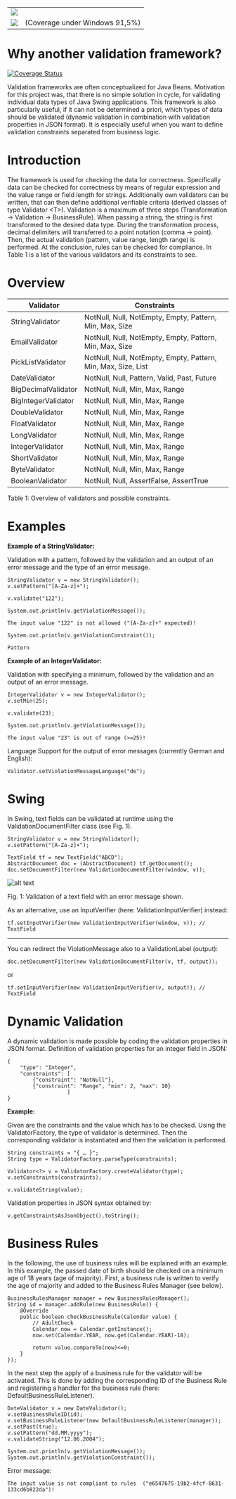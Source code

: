 <table cellpadding="0" cellspacing="0" border="0">
	<tr>
		<td><img src="https://travis-ci.org/relvaner/tools4j-validator.svg?branch=master"/></td>
		<td></td>
	</tr>
	<tr>
		<td><img src="https://coveralls.io/repos/github/relvaner/tools4j-validator/badge.svg?branch=master"/></td>
		<td>(Coverage under Windows 91,5%)</td>
	</tr>
</table>

Why another validation framework?
=================================

[![Coverage Status](https://coveralls.io/repos/github/relvaner/tools4j-validator/badge.svg?branch=master)](https://coveralls.io/github/relvaner/tools4j-validator?branch=master)

Validation frameworks are often conceptualized for Java Beans. Motivation for this project was, that there is no simple solution in cycle, for validating individual data types of Java Swing applications. This framework is also particularly useful, if it can not be determined a priori, which types of data should be validated (dynamic validation in combination with validation properties in JSON format). It is especially useful when you want to define validation constraints separated from business logic.

Introduction
============

The framework is used for checking the data for correctness. Specifically data can be checked for correctness by means of regular expression and the value range or field length for strings. Additionally own validators can be written, that can then define additional verifiable criteria (derived classes of type Validator &lt;T&gt;). Validation is a maximum of three steps (Transformation → Validation → BusinessRule). When passing a string, the string is first transformed to the desired data type. During the transformation process, decimal delimiters will transferred to a point notation (comma → point). Then, the actual validation (pattern, value range, length range) is performed. At the conclusion, rules can be checked for compliance. In Table 1 is a list of the various validators and its constraints to see.

Overview
========

| Validator | Constraints |
| --------- | ----------- |
| StringValidator     | NotNull, Null, NotEmpty, Empty, Pattern, Min, Max, Size |
| EmailValidator      | NotNull, Null, NotEmpty, Empty, Pattern, Min, Max, Size |
| PickListValidator   | NotNull, Null, NotEmpty, Empty, Pattern, Min, Max, Size, List |
| DateValidator       | NotNull, Null, Pattern, Valid, Past, Future |
| BigDecimalValidator | NotNull, Null, Min, Max, Range |
| BigIntegerValidator | NotNull, Null, Min, Max, Range |
| DoubleValidator     | NotNull, Null, Min, Max, Range |
| FloatValidator      | NotNull, Null, Min, Max, Range |
| LongValidator       | NotNull, Null, Min, Max, Range |
| IntegerValidator    | NotNull, Null, Min, Max, Range |
| ShortValidator      | NotNull, Null, Min, Max, Range |
| ByteValidator       | NotNull, Null, Min, Max, Range |
| BooleanValidator    | NotNull, Null, AssertFalse, AssertTrue |

Table 1: Overview of validators and possible constraints.

Examples
========
<b>Example of a StringValidator:</b>

Validation with a pattern, followed by the validation and an output of an error message and the type of an error message.
<pre><code>StringValidator v = new StringValidator();
v.setPattern("[A-Za-z]+");

v.validate("122");

System.out.println(v.getViolationMessage());

The input value "122" is not allowed ("[A-Za-z]+" expected)!

System.out.println(v.getViolationConstraint());

Pattern</code></pre>
<b>Example of an IntegerValidator:</b>

Validation with specifying a minimum, followed by the validation and an output of an error message.
<pre><code>IntegerValidator v = new IntegerValidator();
v.setMin(25);

v.validate(23);

System.out.println(v.getViolationMessage());

The input value "23" is out of range (>=25)!</code></pre>

Language Support for the output of error messages (currently German and English):

<pre><code>Validator.setViolationMessageLanguage("de");</code></pre>

Swing
=====

In Swing, text fields can be validated at runtime using the ValidationDocumentFilter class (see Fig. 1).

<pre><code>StringValidator v = new StringValidator();
v.setPattern("[A-Za-z]+");

TextField tf = new TextField("ABCD");
AbstractDocument doc = (AbstractDocument) tf.getDocument();
doc.setDocumentFilter(new ValidationDocumentFilter(window, v));</code></pre>

![alt text](https://github.com/relvaner/tools4j-validator/blob/master/doc/images/ValidationDocumentFilter.jpg "ValidationDocumentFilter")

Fig. 1: Validation of a text field with an error message shown.

As an alternative, use an InputVerifier (here: ValidationInputVerifier) instead:

<pre><code>tf.setInputVerifier(new ValidationInputVerifier(window, v)); // TextField</code></pre>

---

You can redirect the ViolationMessage also to a ValidationLabel (output):

<pre><code>doc.setDocumentFilter(new ValidationDocumentFilter(v, tf, output));</code></pre>

or

<pre><code>tf.setInputVerifier(new ValidationInputVerifier(v, output)); // TextField</code></pre>

Dynamic Validation
==================
A dynamic validation is made possible by coding the validation properties in JSON format. Definition of validation properties for an integer field in JSON:

<pre><code>{
    "type": "Integer",
    "constraints": [
        {"constraint": "NotNull"},
        {"constraint": "Range", "min": 2, "max": 10}
                   ]
}</code></pre>

<b>Example:</b>

Given are the constraints and the value which has to be checked. Using the ValidatorFactory, the type of validator is determined. Then the corresponding validator is instantiated and then the validation is performed.

<pre><code>String constraints = "{ … }";
String type = ValidatorFactory.parseType(constraints);

Validator&lt;?&gt; v = ValidatorFactory.createValidator(type);
v.setConstraints(constraints);

v.validateString(value);</code></pre>

Validation properties in JSON syntax obtained by:

<pre><code>v.getConstraintsAsJsonObject().toString();</code></pre>

Business Rules
==============

In the following, the use of business rules will be explained with an example. In this example, the passed date of birth should be checked on a minimum age of 18 years (age of majority). First, a business rule is written to verify the age of majority and added to the Business Rules Manager (see below).

<pre><code>BusinessRulesManager manager = new BusinessRulesManager();
String id = manager.addRule(new BusinessRule<Calendar>() {
	@Override
	public boolean checkBusinessRule(Calendar value) {
		// AdultCheck
		Calendar now = Calendar.getInstance();
		now.set(Calendar.YEAR, now.get(Calendar.YEAR)-18);
				
		return value.compareTo(now)<=0;
	}
});</code></pre>

In the next step the apply of a business rule for the validator will be activated. This is done by adding the corresponding ID of the Business Rule and registering a handler for the business rule (here: DefaultBusinessRuleListener).

<pre><code>DateValidator v = new DateValidator();
v.setBusinessRuleID(id);
v.setBusinessRuleListener(new DefaultBusinessRuleListener(manager));
v.setPast(true);
v.setPattern("dd.MM.yyyy");
v.validateString("12.06.2004");

System.out.println(v.getViolationMessage());
System.out.println(v.getViolationConstraint());
</code></pre>

Error message:

<pre><code>The input value is not compliant to rules  ("e6547675-19b2-4fcf-8631-133cd6b822da")!</code></pre>